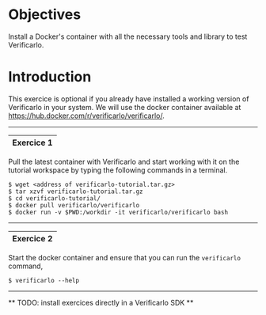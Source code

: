 # Objectives 
Install a Docker's container with all the necessary tools and library to test Verificarlo.

# Introduction
This exercice is optional if you already have installed a working version of Verificarlo in your system.
We will use the docker container available at <https://hub.docker.com/r/verificarlo/verificarlo/>.

***

| Exercice 1 |
|:------------|

Pull the latest container with Verificarlo and start working with it on the tutorial workspace by typing the following commands in a terminal.

    $ wget <address of verificarlo-tutorial.tar.gz>
    $ tar xzvf verificarlo-tutorial.tar.gz
    $ cd verificarlo-tutorial/
    $ docker pull verificarlo/verificarlo
    $ docker run -v $PWD:/workdir -it verificarlo/verificarlo bash

***

| Exercice 2 |
|:------------|

Start the docker container and ensure that you can run the `verificarlo` command,

    $ verificarlo --help

***

** TODO: install exercices directly in a Verificarlo SDK **
